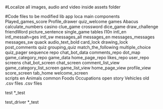 #Localize all images, audio and video inside assets folder

#Code files to be modified
lib
	app 
	loca
	main
	components
		Played_games_score
		Profile_drawer
		quiz_welcome
	games
		Abacus
		calculate_numbers
		casino
		clue_game
		crossword
		dice_game
		draw_challenge
		friendWord
		picture_sentence
		single_game
		tables
	I10n
		intl_en
		intl_messah=ges
		intl_sw
		messages_all
		messages_en
		messages_messages
		messages_sw
	quack
		audio_text_bold
		card_lock
		drawing_lock
		post_comments
	quiz
		grouping_quiz
		match_the_following
		multiple_choice
		quiz_pager
		sequence
	repo
		chat_bot_data
		comments_repo
		dot_map
		game_category_repo
		game_data
		home_page_repo
		likes_repo
		user_repo
	screens
		chat_bot_screen
		chat_screen
		comment_list_view
		game_category_list_screen
		game_list_view
		home_page_view
		profile_view
		score_screen
		tab_home
		welcome_screen	
scripts
	en
		Animals
		common
		Foods
		Occupations
		open
		story
		Vehicles
	old 
		.csv files
	.csv files

test
	*_test

test_driver
	*_test
